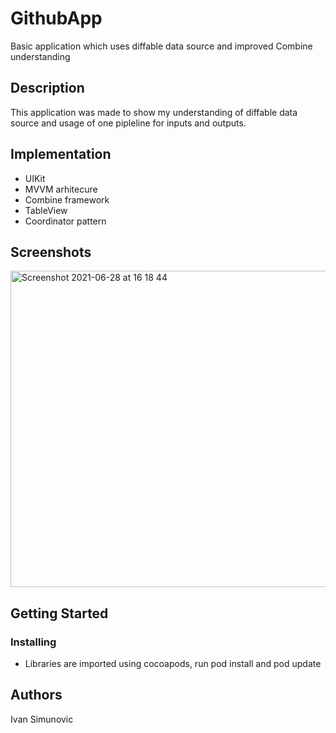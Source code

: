 # GithubApp

Basic application which uses diffable data source and improved Combine understanding

## Description

This application was made to show my understanding of diffable data source and usage of one pipleline for inputs and outputs.


## Implementation

* UIKit
* MVVM arhitecure
* Combine framework
* TableView
* Coordinator pattern

## Screenshots
<img width="506" alt="Screenshot 2021-06-28 at 16 18 44" src="https://user-images.githubusercontent.com/68013386/123652373-8830eb00-d82c-11eb-9978-88ecc04d7d8e.png">

## Getting Started

### Installing

* Libraries are imported using cocoapods, run pod install and pod update

## Authors

Ivan Simunovic 
